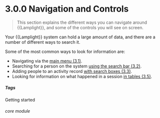 # 3.0.0 Navigation and Controls

> This section explains the different ways you can navigate around {{Lamplight}}, and some of the controls you will see on screen.



Your {{Lamplight}} system can hold a large amount of data, and there are a number of different ways to search it. 

Some of the most common ways to look for information are:

- Navigating via the [main menu (3.1)](help/index/p/3.1.0).
- Searching for a person on the system [using the search bar (3.2)](help/index/p/3.2.0).
- Adding people to an activity record [with search boxes (3.3)](help/index/p/3.3.0).
- Looking for information on what happened in a session [in tables (3.5)](help/index/p/3.5.0).


##### Tags
Getting started


###### core module

